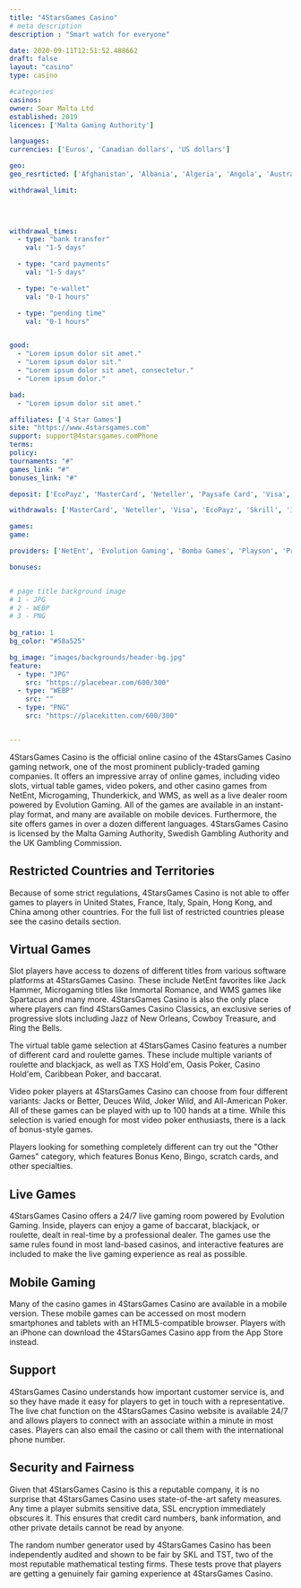 ```yaml
---
title: "4StarsGames Casino"
# meta description
description : "Smart watch for everyone"

date: 2020-09-11T12:51:52.488662
draft: false
layout: "casino" 
type: casino

#categories
casinos: 
owner: Soar Malta Ltd
established: 2019
licences: ['Malta Gaming Authority']

languages: 
currencies: ['Euros', 'Canadian dollars', 'US dollars']

geo: 
geo_resrticted: ['Afghanistan', 'Albania', 'Algeria', 'Angola', 'Australia', 'New South Wales', 'Azerbaijan', 'Bahrain', 'Belarus', 'Belgium', 'Croatia', 'Cuba', 'Cyprus', 'Czech Republic', 'Democratic Republic of Congo', 'Denmark', 'Ecuador', 'Egypt', 'Equatorial Guinea', 'Eritrea', 'Estonia', 'Ethiopia', 'France', 'French Guiana', 'French Polynesia', 'French Southern Territories', 'Germany', 'Schleswig-Holstein', 'Greenland', 'Guadeloupe', 'Guatemala', 'Guernsey', 'Guinea', 'Guinea-Bissau', 'Guyana', 'Haiti', 'Honduras', 'Hong Kong', 'Hungary', 'Iran', 'Iraq', 'Israel', 'Italy', 'Jordan', 'Kuwait', 'Kyrgyzstan', 'Laos', 'Lebanon', 'Libya', 'Lithuania', 'Macau', 'Malaysia', 'Maldives', 'Mali', 'Martinique', 'Mauritania', 'Mauritius', 'Mayotte', 'Metropolitan France', 'Moldova', 'Montenegro', 'Myanmar [Burma]', 'Namibia', 'Netherlands', 'Netherlands Antilles', 'New Caledonia', 'Nicaragua', 'Norfolk Island', 'North Korea', 'Oman', 'Pakistan', 'Panama', 'Papua New Guinea', "People's Democratic Republic of Yemen", 'Philippines', 'Poland', 'Portugal', 'Puerto Rico', 'Qatar', 'Romania', 'Russia', 'Rwanda', 'Réunion', 'Saint Barthéley', 'Saint Martin', 'Saint Pierre and Miquelon', 'Saint Vincent and the Grenadines', 'Saudi Arabia', 'Serbia', 'Singapore', 'Slovenia', 'Somalia', 'South Korea', 'South Sudan', 'Spain', 'Sudan', 'Sweden', 'Switzerland', 'Syria', 'Taiwan', 'Thailand', 'Tunisia', 'Uganda', 'Ukraine', 'United Arab Emirates', 'United Kingdom', 'United States', 'Alabama', 'Alaska', 'American Samoa', 'Arizona', 'Arkansas', 'California', 'Colorado', 'Connecticut', 'Delaware', 'District of Columbia', 'Florida', 'Georgia(US)', 'Guam', 'Hawaii', 'Idaho', 'Illinois', 'Indiana', 'Iowa', 'Kansas', 'Kentucky', 'Louisiana', 'Maine', 'Maryland', 'Massachusetts', 'Michigan', 'Minnesota', 'Mississippi', 'Missouri', 'Montana', 'Nebraska', 'Nevada', 'New Hampshire', 'New Jersey', 'New Mexico', 'New York', 'North Carolina', 'North Dakota', 'Northern Mariana Islands', 'Ohio', 'Oklahoma', 'Oregon', 'Pennsylvania', 'Rhode Island', 'South Carolina', 'South Dakota', 'Tennessee', 'Texas', 'U.S. Virgin Islands', 'Utah', 'Vermont', 'Virginia', 'Washington', 'West Virginia', 'Wisconsin', 'Wyoming', 'Vanuatu', 'Venezuela', 'Wallis and Futuna', 'Yemen', 'Zimbabwe']

withdrawal_limit:

  
  

withdrawal_times:
  - type: "bank transfer"
    val: "1-5 days"

  - type: "card payments"
    val: "1-5 days"

  - type: "e-wallet"
    val: "0-1 hours"

  - type: "pending time"
    val: "0-1 hours"


good:
  - "Lorem ipsum dolor sit amet."
  - "Lorem ipsum dolor sit."
  - "Lorem ipsum dolor sit amet, consectetur."
  - "Lorem ipsum dolor."

bad:
  - "Lorem ipsum dolor sit amet."

affiliates: ['4 Star Games']
site: "https://www.4starsgames.com"
support: support@4starsgames.comPhone
terms:
policy:
tournaments: "#"
games_link: "#"
bonuses_link: "#"

deposit: ['EcoPayz', 'MasterCard', 'Neteller', 'Paysafe Card', 'Visa', 'Skrill', 'Klarna', 'Interac', 'AstroPay Card', 'Trustly', 'MuchBetter', 'CashtoCode']

withdrawals: ['MasterCard', 'Neteller', 'Visa', 'EcoPayz', 'Skrill', 'Interac', 'AstroPay Card', 'Trustly', 'MuchBetter']

games: 
game:

providers: ['NetEnt', 'Evolution Gaming', 'Bomba Games', 'Playson', 'Pragmatic Play', 'Microgaming', 'Big Time Gaming', 'Crazy Tooth Studio', 'Electric Elephant', 'Fantasma Games', 'Foxium', 'Just For The Win', 'Rabcat', 'Lightning Box', '2 By 2 Gaming', 'Adoptit Publishing', 'BlaBlaBla Studios', 'Genesis Gaming', 'Old Skool Studios', 'Push Gaming', 'Sigma Games', 'Skillzzgaming', 'Zonelock', '1x2Games', 'Ainsworth Gaming Technology', 'Realistic Games', 'Gamevy', 'Kalamba Games', 'Oryx Gaming', 'Red Rake Gaming', 'Tom Horn Gaming', 'Golden Hero Games', 'Givme Games', 'Booming Games', 'Gamomat', 'Iron Dog Studios', 'Wazdan', 'Probability']

bonuses:


# page title background image 
# 1 - JPG
# 2 - WEBP
# 3 - PNG
 
bg_ratio: 1 
bg_color: "#58a525" 

bg_image: "images/backgrounds/header-bg.jpg"
feature:
  - type: "JPG"
    src: "https://placebear.com/600/300"   
  - type: "WEBP"
    src: ""
  - type: "PNG"
    src: "https://placekitten.com/600/300"   


---
```


4StarsGames Casino is the official online casino of the 4StarsGames Casino gaming network, one of the most prominent publicly-traded gaming companies. It offers an impressive array of online games, including video slots, virtual table games, video pokers, and other casino games from NetEnt, Microgaming, Thunderkick, and WMS, as well as a live dealer room powered by Evolution Gaming. All of the games are available in an instant-play format, and many are available on mobile devices. Furthermore, the site offers games in over a dozen different languages. 4StarsGames Casino is licensed by the Malta Gaming Authority, Swedish Gambling Authority and the UK Gambling Commission.

## Restricted Countries and Territories
Because of some strict regulations, 4StarsGames Casino is not able to offer games to players in United States, France, Italy, Spain, Hong Kong, and China among other countries. For the full list of restricted countries please see the casino details section.

## Virtual Games
Slot players have access to dozens of different titles from various software platforms at 4StarsGames Casino. These include NetEnt favorites like Jack Hammer, Microgaming titles like Immortal Romance, and WMS games like Spartacus and many more. 4StarsGames Casino is also the only place where players can find 4StarsGames Casino Classics, an exclusive series of progressive slots including Jazz of New Orleans, Cowboy Treasure, and Ring the Bells.

The virtual table game selection at 4StarsGames Casino features a number of different card and roulette games. These include multiple variants of roulette and blackjack, as well as TXS Hold'em, Oasis Poker, Casino Hold'em, Caribbean Poker, and baccarat.

Video poker players at 4StarsGames Casino can choose from four different variants: Jacks or Better, Deuces Wild, Joker Wild, and All-American Poker. All of these games can be played with up to 100 hands at a time. While this selection is varied enough for most video poker enthusiasts, there is a lack of bonus-style games.

Players looking for something completely different can try out the "Other Games" category, which features Bonus Keno, Bingo, scratch cards, and other specialties.

## Live Games
4StarsGames Casino offers a 24/7 live gaming room powered by Evolution Gaming. Inside, players can enjoy a game of baccarat, blackjack, or roulette, dealt in real-time by a professional dealer. The games use the same rules found in most land-based casinos, and interactive features are included to make the live gaming experience as real as possible.

## Mobile Gaming
Many of the casino games in 4StarsGames Casino are available in a mobile version. These mobile games can be accessed on most modern smartphones and tablets with an HTML5-compatible browser. Players with an iPhone can download the 4StarsGames Casino app from the App Store instead.

## Support
4StarsGames Casino understands how important customer service is, and so they have made it easy for players to get in touch with a representative. The live chat function on the 4StarsGames Casino website is available 24/7 and allows players to connect with an associate within a minute in most cases. Players can also email the casino or call them with the international phone number.

## Security and Fairness
Given that 4StarsGames Casino is this a reputable company, it is no surprise that 4StarsGames Casino uses state-of-the-art safety measures. Any time a player submits sensitive data, SSL encryption immediately obscures it. This ensures that credit card numbers, bank information, and other private details cannot be read by anyone.

The random number generator used by 4StarsGames Casino has been independently audited and shown to be fair by SKL and TST, two of the most reputable mathematical testing firms. These tests prove that players are getting a genuinely fair gaming experience at 4StarsGames Casino.